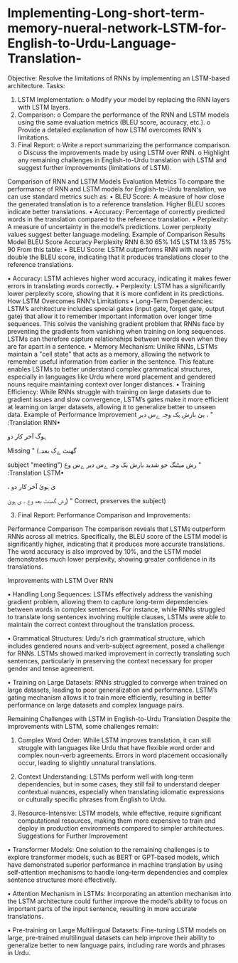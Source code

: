 # Implementing-Long-short-term-memory-nueral-network-LSTM-for-English-to-Urdu-Language-Translation-


Objective:
Resolve the limitations of RNNs by implementing an LSTM-based architecture.
Tasks:
1. LSTM Implementation:
o Modify your model by replacing the RNN layers with LSTM layers.
2. Comparison:
o Compare the performance of the RNN and LSTM models using the same
evaluation metrics (BLEU score, accuracy, etc.).
o Provide a detailed explanation of how LSTM overcomes RNN's limitations.
3. Final Report:
o Write a report summarizing the performance comparison.
o Discuss the improvements made by using LSTM over RNN.
o Highlight any remaining challenges in English-to-Urdu translation with LSTM
and suggest further improvements (limitations of LSTM).

Comparison of RNN and LSTM Models
Evaluation Metrics
To compare the performance of RNN and LSTM models for English-to-Urdu
translation, we can use standard metrics such as:
• BLEU Score: A measure of how close the generated translation is to a
reference translation. Higher BLEU scores indicate better translations.
• Accuracy: Percentage of correctly predicted words in the translation
compared to the reference translation.
• Perplexity: A measure of uncertainty in the model’s predictions. Lower
perplexity values suggest better language modeling.
Example of Comparison Results
Model BLEU Score Accuracy Perplexity
RNN 6.30 65% 145
LSTM 13.85 75% 90
From this table:
• BLEU Score: LSTM outperforms RNN with nearly double the BLEU score,
indicating that it produces translations closer to the reference
translations.

• Accuracy: LSTM achieves higher word accuracy, indicating it makes fewer
errors in translating words correctly.
• Perplexity: LSTM has a significantly lower perplexity score, showing that
it is more confident in its predictions.
How LSTM Overcomes RNN's Limitations
• Long-Term Dependencies: LSTM’s architecture includes special gates
(input gate, forget gate, output gate) that allow it to remember
important information over longer time sequences. This solves the
vanishing gradient problem that RNNs face by preventing the gradients
from vanishing when training on long sequences. LSTMs can therefore
capture relationships between words even when they are far apart in a
sentence.
• Memory Mechanism: Unlike RNNs, LSTMs maintain a "cell state" that
acts as a memory, allowing the network to remember useful information
from earlier in the sentence. This feature enables LSTMs to better
understand complex grammatical structures, especially in languages like
Urdu where word placement and gendered nouns require maintaining
context over longer distances.
• Training Efficiency: While RNNs struggle with training on large datasets
due to gradient issues and slow convergence, LSTM’s gates make it more
efficient at learning on larger datasets, allowing it to generalize better to
unseen data.
Example of Performance Improvement
یئ بارش یک وجہ ےس دیر ، " :Translation RNN•

ہوگ آخر کار دو

Missing " (گھنٹ ےک بعد۔

subject "meeting")
رش میٹنگ جو شدید بارش یک وجہ ےس دیر ےس وع " :Translation LSTM•

،
ی
ہوئ آخر کار دو

رش گھنٹ بعد وع
۔
ی ہوئ) " Correct, preserves the subject)

3. Final Report: Performance Comparison and Improvements:

Performance Comparison
The comparison reveals that LSTMs outperform RNNs across all metrics.
Specifically, the BLEU score of the LSTM model is significantly higher, indicating
that it produces more accurate translations. The word accuracy is also
improved by 10%, and the LSTM model demonstrates much lower perplexity,
showing greater confidence in its translations.

Improvements with LSTM Over RNN

• Handling Long Sequences: LSTMs effectively address the vanishing
gradient problem, allowing them to capture long-term dependencies
between words in complex sentences. For instance, while RNNs
struggled to translate long sentences involving multiple clauses, LSTMs
were able to maintain the correct context throughout the translation
process.

• Grammatical Structures: Urdu's rich grammatical structure, which
includes gendered nouns and verb-subject agreement, posed a challenge
for RNNs. LSTMs showed marked improvement in correctly translating
such sentences, particularly in preserving the context necessary for
proper gender and tense agreement.

• Training on Large Datasets: RNNs struggled to converge when trained on
large datasets, leading to poor generalization and performance. LSTM’s
gating mechanism allows it to train more efficiently, resulting in better
performance on large datasets and complex language pairs.

Remaining Challenges with LSTM in English-to-Urdu Translation
Despite the improvements with LSTM, some challenges remain:

1. Complex Word Order: While LSTM improves translation, it can still
struggle with languages like Urdu that have flexible word order and
complex noun-verb agreements. Errors in word placement occasionally
occur, leading to slightly unnatural translations.

3. Context Understanding: LSTMs perform well with long-term
dependencies, but in some cases, they still fail to understand deeper
contextual nuances, especially when translating idiomatic expressions or
culturally specific phrases from English to Urdu.

5. Resource-Intensive: LSTM models, while effective, require significant
computational resources, making them more expensive to train and
deploy in production environments compared to simpler architectures.
Suggestions for Further Improvement

• Transformer Models: One solution to the remaining challenges is to
explore transformer models, such as BERT or GPT-based models, which
have demonstrated superior performance in machine translation by
using self-attention mechanisms to handle long-term dependencies and
complex sentence structures more effectively.

• Attention Mechanism in LSTMs: Incorporating an attention mechanism
into the LSTM architecture could further improve the model’s ability to
focus on important parts of the input sentence, resulting in more
accurate translations.

• Pre-training on Large Multilingual Datasets: Fine-tuning LSTM models
on large, pre-trained multilingual datasets can help improve their ability
to generalize better to new language pairs, including rare words and
phrases in Urdu.
